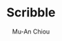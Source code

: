 ---
title: "Scribble"
github: https://github.com/muan/scribble
demo: http://scribble.muan.co/
author: Mu-An Chiou
draft: true
ssg:
  - Jekyll
cms:
  - No Cms
---